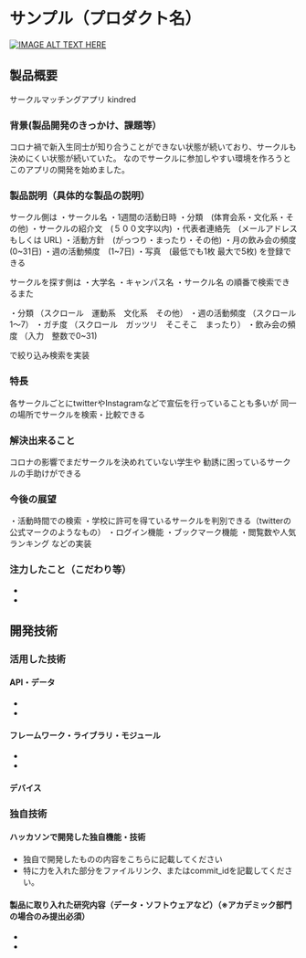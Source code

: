 # サンプル（プロダクト名）

[![IMAGE ALT TEXT HERE](https://jphacks.com/wp-content/uploads/2020/09/JPHACKS2020_ogp.jpg)](https://www.youtube.com/watch?v=G5rULR53uMk)

## 製品概要
サークルマッチングアプリ kindred

### 背景(製品開発のきっかけ、課題等）
コロナ禍で新入生同士が知り合うことができない状態が続いており、サークルも決めにくい状態が続いていた。
なのでサークルに参加しやすい環境を作ろうとこのアプリの開発を始めました。

### 製品説明（具体的な製品の説明）
サークル側は
・サークル名
・1週間の活動日時
・分類　(体育会系・文化系・その他)
・サークルの紹介文　(５００文字以内)
・代表者連絡先　(メールアドレス もしくは URL)
・活動方針　(がっつり・まったり・その他)
・月の飲み会の頻度　(0~31日)
・週の活動頻度　(1~7日)
・写真　(最低でも1枚 最大で5枚)
を登録できる

サークルを探す側は
・大学名
・キャンパス名
・サークル名
の順番で検索できるまた

・分類			（スクロール　運動系　文化系　その他）
・週の活動頻度		（スクロール　1～7）
・ガチ度			（スクロール　ガッツリ　そこそこ　まったり）
・飲み会の頻度		（入力　整数で0~31)

で絞り込み検索を実装


### 特長
各サークルごとにtwitterやInstagramなどで宣伝を行っていることも多いが
同一の場所でサークルを検索・比較できる

### 解決出来ること
コロナの影響でまだサークルを決めれていない学生や
勧誘に困っているサークルの手助けができる

### 今後の展望
・活動時間での検索
・学校に許可を得ているサークルを判別できる（twitterの公式マークのようなもの）
・ログイン機能
・ブックマーク機能
・閲覧数や人気ランキング
などの実装


### 注力したこと（こだわり等）
* 
* 

## 開発技術
### 活用した技術
#### API・データ
* 
* 

#### フレームワーク・ライブラリ・モジュール
* 
* 

#### デバイス


### 独自技術
#### ハッカソンで開発した独自機能・技術
* 独自で開発したものの内容をこちらに記載してください
* 特に力を入れた部分をファイルリンク、またはcommit_idを記載してください。

#### 製品に取り入れた研究内容（データ・ソフトウェアなど）（※アカデミック部門の場合のみ提出必須）
* 
* 
